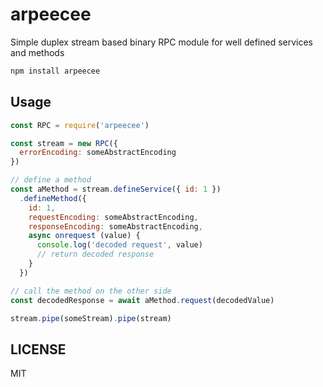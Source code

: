 # arpeecee

Simple duplex stream based binary RPC module for well defined services and methods

```sh
npm install arpeecee
```

## Usage

```js
const RPC = require('arpeecee')

const stream = new RPC({
  errorEncoding: someAbstractEncoding
})

// define a method
const aMethod = stream.defineService({ id: 1 })
  .defineMethod({
    id: 1,
    requestEncoding: someAbstractEncoding,
    responseEncoding: someAbstractEncoding,
    async onrequest (value) {
      console.log('decoded request', value)
      // return decoded response
    }
  })

// call the method on the other side
const decodedResponse = await aMethod.request(decodedValue)

stream.pipe(someStream).pipe(stream)
```

## LICENSE

MIT
